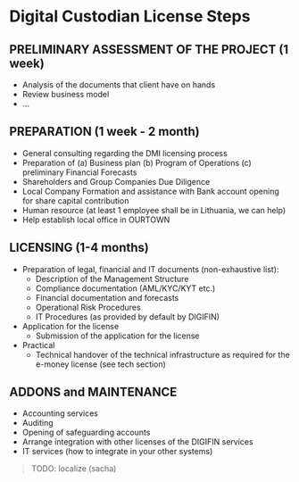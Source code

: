 # Digital Custodian License Steps

## PRELIMINARY ASSESSMENT OF THE PROJECT (1 week)

- Analysis of the documents that client have on hands
- Review business model
- ... 

## PREPARATION (1 week - 2 month)

- General consulting regarding the DMI licensing process
- Preparation of (a) Business plan (b) Program of Operations (c) preliminary Financial Forecasts
- Shareholders and Group Companies Due Diligence
- Local Company Formation and assistance with Bank account opening for share capital contribution
- Human resource (at least 1 employee shall be in Lithuania, we can help)
- Help establish local office in OURTOWN

## LICENSING (1-4 months)

- Preparation of legal, financial and IT documents (non-exhaustive list):
    - Description of the Management Structure
    - Compliance documentation (AML/KYC/KYT etc.)
    - Financial documentation and forecasts
    - Operational Risk Procedures
    - IT Procedures (as provided by default by DIGIFIN)
- Application for the license
    - Submission of the application for the license
- Practical
    - Technical handover of the technical infrastructure as required for the e-money license (see tech section)

## ADDONS and MAINTENANCE 

- Accounting services
- Auditing
- Opening of safeguarding accounts
- Arrange integration with other licenses of the DIGIFIN services
- IT services (how to integrate in your other systems)

> TODO: localize (sacha)


